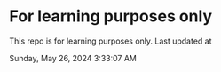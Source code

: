 # For learning purposes only
This repo is for learning purposes only.
Last updated at

Sunday, May 26, 2024 3:33:07 AM

